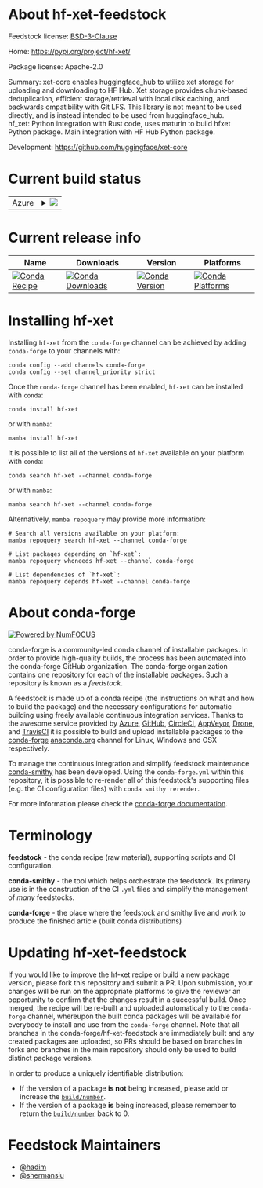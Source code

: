 About hf-xet-feedstock
======================

Feedstock license: [BSD-3-Clause](https://github.com/conda-forge/hf-xet-feedstock/blob/main/LICENSE.txt)

Home: https://pypi.org/project/hf-xet/

Package license: Apache-2.0

Summary: xet-core enables huggingface_hub to utilize xet storage for uploading and
downloading to HF Hub. Xet storage provides chunk-based deduplication,
efficient storage/retrieval with local disk caching, and backwards
ompatibility with Git LFS. This library is not meant to be used directly,
and is instead intended to be used from huggingface_hub.
<br/>
hf_xet: Python integration with Rust code, uses maturin to build hfxet
Python package. Main integration with HF Hub Python package.

Development: https://github.com/huggingface/xet-core

Current build status
====================


<table>
    
  <tr>
    <td>Azure</td>
    <td>
      <details>
        <summary>
          <a href="https://dev.azure.com/conda-forge/feedstock-builds/_build/latest?definitionId=25714&branchName=main">
            <img src="https://dev.azure.com/conda-forge/feedstock-builds/_apis/build/status/hf-xet-feedstock?branchName=main">
          </a>
        </summary>
        <table>
          <thead><tr><th>Variant</th><th>Status</th></tr></thead>
          <tbody><tr>
              <td>linux_64_python3.10.____cpython</td>
              <td>
                <a href="https://dev.azure.com/conda-forge/feedstock-builds/_build/latest?definitionId=25714&branchName=main">
                  <img src="https://dev.azure.com/conda-forge/feedstock-builds/_apis/build/status/hf-xet-feedstock?branchName=main&jobName=linux&configuration=linux%20linux_64_python3.10.____cpython" alt="variant">
                </a>
              </td>
            </tr><tr>
              <td>linux_aarch64_python3.10.____cpython</td>
              <td>
                <a href="https://dev.azure.com/conda-forge/feedstock-builds/_build/latest?definitionId=25714&branchName=main">
                  <img src="https://dev.azure.com/conda-forge/feedstock-builds/_apis/build/status/hf-xet-feedstock?branchName=main&jobName=linux&configuration=linux%20linux_aarch64_python3.10.____cpython" alt="variant">
                </a>
              </td>
            </tr><tr>
              <td>linux_ppc64le_python3.10.____cpython</td>
              <td>
                <a href="https://dev.azure.com/conda-forge/feedstock-builds/_build/latest?definitionId=25714&branchName=main">
                  <img src="https://dev.azure.com/conda-forge/feedstock-builds/_apis/build/status/hf-xet-feedstock?branchName=main&jobName=linux&configuration=linux%20linux_ppc64le_python3.10.____cpython" alt="variant">
                </a>
              </td>
            </tr><tr>
              <td>osx_64_python3.10.____cpython</td>
              <td>
                <a href="https://dev.azure.com/conda-forge/feedstock-builds/_build/latest?definitionId=25714&branchName=main">
                  <img src="https://dev.azure.com/conda-forge/feedstock-builds/_apis/build/status/hf-xet-feedstock?branchName=main&jobName=osx&configuration=osx%20osx_64_python3.10.____cpython" alt="variant">
                </a>
              </td>
            </tr><tr>
              <td>osx_arm64_python3.10.____cpython</td>
              <td>
                <a href="https://dev.azure.com/conda-forge/feedstock-builds/_build/latest?definitionId=25714&branchName=main">
                  <img src="https://dev.azure.com/conda-forge/feedstock-builds/_apis/build/status/hf-xet-feedstock?branchName=main&jobName=osx&configuration=osx%20osx_arm64_python3.10.____cpython" alt="variant">
                </a>
              </td>
            </tr><tr>
              <td>win_64_python3.10.____cpython</td>
              <td>
                <a href="https://dev.azure.com/conda-forge/feedstock-builds/_build/latest?definitionId=25714&branchName=main">
                  <img src="https://dev.azure.com/conda-forge/feedstock-builds/_apis/build/status/hf-xet-feedstock?branchName=main&jobName=win&configuration=win%20win_64_python3.10.____cpython" alt="variant">
                </a>
              </td>
            </tr>
          </tbody>
        </table>
      </details>
    </td>
  </tr>
</table>

Current release info
====================

| Name | Downloads | Version | Platforms |
| --- | --- | --- | --- |
| [![Conda Recipe](https://img.shields.io/badge/recipe-hf--xet-green.svg)](https://anaconda.org/conda-forge/hf-xet) | [![Conda Downloads](https://img.shields.io/conda/dn/conda-forge/hf-xet.svg)](https://anaconda.org/conda-forge/hf-xet) | [![Conda Version](https://img.shields.io/conda/vn/conda-forge/hf-xet.svg)](https://anaconda.org/conda-forge/hf-xet) | [![Conda Platforms](https://img.shields.io/conda/pn/conda-forge/hf-xet.svg)](https://anaconda.org/conda-forge/hf-xet) |

Installing hf-xet
=================

Installing `hf-xet` from the `conda-forge` channel can be achieved by adding `conda-forge` to your channels with:

```
conda config --add channels conda-forge
conda config --set channel_priority strict
```

Once the `conda-forge` channel has been enabled, `hf-xet` can be installed with `conda`:

```
conda install hf-xet
```

or with `mamba`:

```
mamba install hf-xet
```

It is possible to list all of the versions of `hf-xet` available on your platform with `conda`:

```
conda search hf-xet --channel conda-forge
```

or with `mamba`:

```
mamba search hf-xet --channel conda-forge
```

Alternatively, `mamba repoquery` may provide more information:

```
# Search all versions available on your platform:
mamba repoquery search hf-xet --channel conda-forge

# List packages depending on `hf-xet`:
mamba repoquery whoneeds hf-xet --channel conda-forge

# List dependencies of `hf-xet`:
mamba repoquery depends hf-xet --channel conda-forge
```


About conda-forge
=================

[![Powered by
NumFOCUS](https://img.shields.io/badge/powered%20by-NumFOCUS-orange.svg?style=flat&colorA=E1523D&colorB=007D8A)](https://numfocus.org)

conda-forge is a community-led conda channel of installable packages.
In order to provide high-quality builds, the process has been automated into the
conda-forge GitHub organization. The conda-forge organization contains one repository
for each of the installable packages. Such a repository is known as a *feedstock*.

A feedstock is made up of a conda recipe (the instructions on what and how to build
the package) and the necessary configurations for automatic building using freely
available continuous integration services. Thanks to the awesome service provided by
[Azure](https://azure.microsoft.com/en-us/services/devops/), [GitHub](https://github.com/),
[CircleCI](https://circleci.com/), [AppVeyor](https://www.appveyor.com/),
[Drone](https://cloud.drone.io/welcome), and [TravisCI](https://travis-ci.com/)
it is possible to build and upload installable packages to the
[conda-forge](https://anaconda.org/conda-forge) [anaconda.org](https://anaconda.org/)
channel for Linux, Windows and OSX respectively.

To manage the continuous integration and simplify feedstock maintenance
[conda-smithy](https://github.com/conda-forge/conda-smithy) has been developed.
Using the ``conda-forge.yml`` within this repository, it is possible to re-render all of
this feedstock's supporting files (e.g. the CI configuration files) with ``conda smithy rerender``.

For more information please check the [conda-forge documentation](https://conda-forge.org/docs/).

Terminology
===========

**feedstock** - the conda recipe (raw material), supporting scripts and CI configuration.

**conda-smithy** - the tool which helps orchestrate the feedstock.
                   Its primary use is in the construction of the CI ``.yml`` files
                   and simplify the management of *many* feedstocks.

**conda-forge** - the place where the feedstock and smithy live and work to
                  produce the finished article (built conda distributions)


Updating hf-xet-feedstock
=========================

If you would like to improve the hf-xet recipe or build a new
package version, please fork this repository and submit a PR. Upon submission,
your changes will be run on the appropriate platforms to give the reviewer an
opportunity to confirm that the changes result in a successful build. Once
merged, the recipe will be re-built and uploaded automatically to the
`conda-forge` channel, whereupon the built conda packages will be available for
everybody to install and use from the `conda-forge` channel.
Note that all branches in the conda-forge/hf-xet-feedstock are
immediately built and any created packages are uploaded, so PRs should be based
on branches in forks and branches in the main repository should only be used to
build distinct package versions.

In order to produce a uniquely identifiable distribution:
 * If the version of a package **is not** being increased, please add or increase
   the [``build/number``](https://docs.conda.io/projects/conda-build/en/latest/resources/define-metadata.html#build-number-and-string).
 * If the version of a package **is** being increased, please remember to return
   the [``build/number``](https://docs.conda.io/projects/conda-build/en/latest/resources/define-metadata.html#build-number-and-string)
   back to 0.

Feedstock Maintainers
=====================

* [@hadim](https://github.com/hadim/)
* [@shermansiu](https://github.com/shermansiu/)

